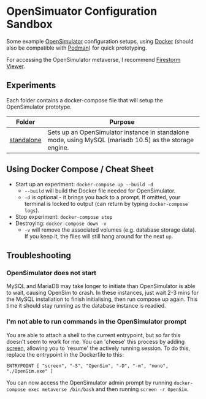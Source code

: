 # OpenSimuator Configuration Sandbox
Some example [OpenSimulator][os] configuration setups, using [Docker][docker] (should also be compatible with [Podman][podman]) for quick prototyping.

For accessing the OpenSimulator metaverse, I recommend [Firestorm Viewer](https://www.firestormviewer.org/os-operating-system/).

## Experiments

Each folder contains a docker-compose file that will setup the OpenSimulator prototype.

Folder                    | Purpose
--------------------------|--------
[standalone](/standalone) | Sets up an OpenSimulator instance in standalone mode, using MySQL (mariadb 10.5) as the storage engine.

## Using Docker Compose / Cheat Sheet

* Start up an experiment: `docker-compose up --build -d`
  * `--build` will build the Docker file needed for OpenSimulator.
  * `-d` is optional - it brings you back to a prompt. If omitted, your terminal is locked to output (can return by typing `docker-compose logs`).
* Stop experiment: `docker-compose stop`
* Destroying: `docker-compose down -v`
  * `-v` will remove the associated volumes (e.g. database storage data). If you keep it, the files will still hang around for the next `up`.

## Troubleshooting

### OpenSimulator does not start

MySQL and MariaDB may take longer to initiate than OpenSimulator is able to wait, causing OpenSim to crash. In these instances, just wait 2-3 mins for the MySQL installation to finish initialising, then run compose up again. This time it should stay running as the database instance is readied.

### I'm not able to run commands in the OpenSimulator prompt

You are able to attach a shell to the current entrypoint, but so far this doesn't seem to work for me. You can 'cheese' this process by adding [screen][screen], allowing you to 'resume' the actively running session. To do this, replace the entrypoint in the Dockerfile to this:

```
ENTRYPOINT [ "screen", "-S", "OpenSim", "-D", "-m", "mono",  "./OpenSim.exe" ]
```

You can now access the OpenSimulator admin prompt by running `docker-compose exec metaverse /bin/bash` and then running `screen -r OpenSim`.

[os]:     http://opensimulator.org/wiki/Main_Page
[docker]: https://www.docker.com/
[podman]: https://podman.io/blogs/2021/01/11/podman-compose.html
[screen]: https://www.howtogeek.com/662422/how-to-use-linuxs-screen-command/

